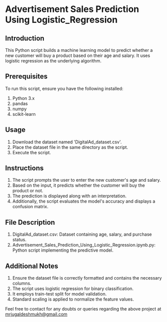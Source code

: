 # Advertisement Sales Prediction Using Logistic_Regression

## Introduction
This Python script builds a machine learning model to predict whether a new customer will buy a product based on their age and salary. It uses logistic regression as the underlying algorithm.

## Prerequisites
To run this script, ensure you have the following installed:

1. Python 3.x
2. pandas
3. numpy
4. scikit-learn

## Usage
1. Download the dataset named 'DigitalAd_dataset.csv'.
2. Place the dataset file in the same directory as the script.
3. Execute the script.

## Instructions
1. The script prompts the user to enter the new customer's age and salary.
2. Based on the input, it predicts whether the customer will buy the product or not.
3. The prediction is displayed along with an interpretation.
4. Additionally, the script evaluates the model's accuracy and displays a confusion matrix.

## File Description
1. DigitalAd_dataset.csv: Dataset containing age, salary, and purchase status.
2. Advertisement_Sales_Prediction_Using_Logistic_Regression.ipynb.py: Python script implementing the predictive model.

## Additional Notes
1. Ensure the dataset file is correctly formatted and contains the necessary columns.
2. The script uses logistic regression for binary classification.
3. It employs train-test split for model validation.
4. Standard scaling is applied to normalize the feature values.

Feel free to contact for any doubts or queries regarding the above project at mrjugaldeshmukh@gmail.com
